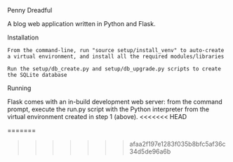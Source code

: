 Penny Dreadful

A blog web application written in Python and Flask.

Installation

    From the command-line, run "source setup/install_venv" to auto-create a virtual environment, and install all the required modules/libraries

    Run the setup/db_create.py and setup/db_upgrade.py scripts to create the SQLite database

Running

Flask comes with an in-build development web server: from the command prompt, execute the run.py script with the Python interpreter from the virtual environment created in step 1 (above).
<<<<<<< HEAD

=======
>>>>>>> afaa2f197e1283f035b8bfc5af36c34d5de96a6b
